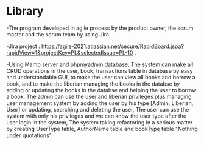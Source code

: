 # Library
-The program developed in agile process by the product owner, the scrum master and the scrum team by using Jira.

-Jira project : https://agile-2021.atlassian.net/secure/RapidBoard.jspa?rapidView=1&projectKey=PL&selectedIssue=PL-10 .

-Using Mamp server and phpmyadmin database, The system can make all CRUD operations in the user, book, transactions table in database by easy and understandable GUI, to make the user can view all books and borrow a book, and to make the liberian managing the books in the databse by adding or updating the books in the databse and helping the user to borrow a book, The admin can use the user and liberian privileges plus managing user management system by adding the user by his type [Admin, Liberian, User] or updating, searching and deleting the user, The user can use the system with only his privileges and we can know the user type after the user login in the system, The system taking refactoring in a serious matter by creating UserType table, AuthorName table and bookType table "Nothing under quotations". 

